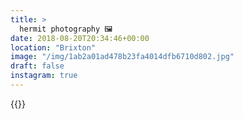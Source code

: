 ```yaml
---
title: >
  hermit photography 🖼
date: 2018-08-20T20:34:46+00:00
location: "Brixton"
image: "/img/1ab2a01ad478b23fa4014dfb6710d802.jpg"
draft: false
instagram: true
---
```


{{<photo src="/img/1ab2a01ad478b23fa4014dfb6710d802.jpg">}}
